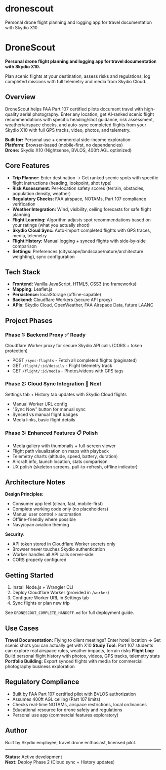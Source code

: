 # dronescout
Personal drone flight planning and logging app for travel documentation with Skydio X10.
# DroneScout

**Personal drone flight planning and logging app for travel documentation with Skydio X10.**

Plan scenic flights at your destination, assess risks and regulations, log completed missions with full telemetry and media from Skydio Cloud.

## Overview

DroneScout helps FAA Part 107 certified pilots document travel with high-quality aerial photography. Enter any location, get AI-ranked scenic flight recommendations with specific heading/shot guidance, risk assessment, weather/airspace checks, and auto-sync completed flights from your Skydio X10 with full GPS tracks, video, photos, and telemetry.

**Built for:** Personal use + commercial side-income exploration  
**Platform:** Browser-based (mobile-first, no dependencies)  
**Drone:** Skydio X10 (Nightsense, BVLOS, 400ft AGL optimized)

## Core Features

- **Trip Planner:** Enter destination → Get ranked scenic spots with specific flight instructions (heading, lookpoint, shot type)
- **Risk Assessment:** Per-location safety scores (terrain, obstacles, population density, weather)
- **Regulatory Checks:** FAA airspace, NOTAMs, Part 107 compliance verification
- **Weather Integration:** Wind, visibility, ceiling forecasts for safe flight planning
- **Flight Learning:** Algorithm adjusts spot recommendations based on your ratings (what you actually shoot)
- **Skydio Cloud Sync:** Auto-import completed flights with GPS traces, media, telemetry
- **Flight History:** Manual logging + synced flights with side-by-side comparison
- **Settings:** Preferences (cityscape/landscape/nature/architecture weighting), sync configuration

## Tech Stack

- **Frontend:** Vanilla JavaScript, HTML5, CSS3 (no frameworks)
- **Mapping:** Leaflet.js
- **Persistence:** localStorage (offline-capable)
- **Backend:** Cloudflare Workers (secure API proxy)
- **APIs:** Skydio Cloud, OpenWeather, FAA Airspace Data, future LAANC

## Project Phases

### Phase 1: Backend Proxy ✅ Ready
Cloudflare Worker proxy for secure Skydio API calls (CORS + token protection)
- POST `/sync-flights` - Fetch all completed flights (paginated)
- GET `/flight/:id/details` - Flight telemetry track
- GET `/flight/:id/media` - Photos/videos with GPS tags

### Phase 2: Cloud Sync Integration 🔄 Next
Settings tab + History tab updates with Skydio Cloud flights
- Manual Worker URL config
- "Sync Now" button for manual sync
- Synced vs manual flight badges
- Media links, basic flight details

### Phase 3: Enhanced Features 📋 Polish
- Media gallery with thumbnails + full-screen viewer
- Flight path visualization on maps with playback
- Telemetry charts (altitude, speed, battery, duration)
- Aircraft info, launch location, stats comparison
- UX polish (skeleton screens, pull-to-refresh, offline indicator)

## Architecture Notes

**Design Principles:**
- Consumer app feel (clean, fast, mobile-first)
- Complete working code only (no placeholders)
- Manual user control > automation
- Offline-friendly where possible
- Navy/cyan aviation theming

**Security:**
- API token stored in Cloudflare Worker secrets only
- Browser never touches Skydio authentication
- Worker handles all API calls server-side
- CORS properly configured

## Getting Started

1. Install Node.js + Wrangler CLI
2. Deploy Cloudflare Worker (provided in `/worker`)
3. Configure Worker URL in Settings tab
4. Sync flights or plan new trip

See `DRONESCOUT_COMPLETE_HANDOFF.md` for full deployment guide.

## Use Cases

**Travel Documentation:** Flying to client meetings? Enter hotel location → Get scenic shots you can actually get with X10
**Study Tool:** Part 107 students can explore real airspace rules, weather impacts, terrain risks
**Flight Log:** Build personal flight history with photos, videos, GPS tracks, telemetry stats
**Portfolio Building:** Export synced flights with media for commercial photography business exploration

## Regulatory Compliance

- Built by FAA Part 107 certified pilot with BVLOS authorization
- Assumes 400ft AGL ceiling (Part 107 limits)
- Checks real-time NOTAMs, airspace restrictions, local ordinances
- Educational resource for drone safety and regulations
- Personal use app (commercial features exploratory)

## Author

Built by Skydio employee, travel drone enthusiast, licensed pilot.

---

**Status:** Active development  
**Next:** Deploy Phase 2 (Cloud sync + History updates)
